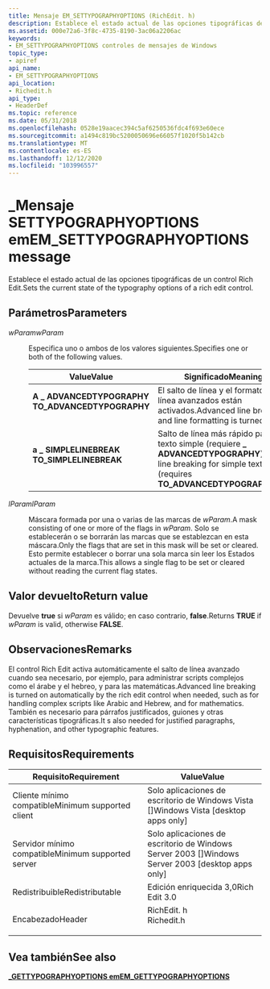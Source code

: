 ```yaml
---
title: Mensaje EM_SETTYPOGRAPHYOPTIONS (RichEdit. h)
description: Establece el estado actual de las opciones tipográficas de un control Rich Edit.
ms.assetid: 000e72a6-3f8c-4735-8190-3ac06a2206ac
keywords:
- EM_SETTYPOGRAPHYOPTIONS controles de mensajes de Windows
topic_type:
- apiref
api_name:
- EM_SETTYPOGRAPHYOPTIONS
api_location:
- Richedit.h
api_type:
- HeaderDef
ms.topic: reference
ms.date: 05/31/2018
ms.openlocfilehash: 0528e19aacec394c5af6250536fdc4f693e60ece
ms.sourcegitcommit: a1494c819bc5200050696e66057f1020f5b142cb
ms.translationtype: MT
ms.contentlocale: es-ES
ms.lasthandoff: 12/12/2020
ms.locfileid: "103996557"
---
```

# <a name="em_settypographyoptions-message"></a><span data-ttu-id="6708b-104">\_Mensaje SETTYPOGRAPHYOPTIONS em</span><span class="sxs-lookup"><span data-stu-id="6708b-104">EM\_SETTYPOGRAPHYOPTIONS message</span></span>

<span data-ttu-id="6708b-105">Establece el estado actual de las opciones tipográficas de un control Rich Edit.</span><span class="sxs-lookup"><span data-stu-id="6708b-105">Sets the current state of the typography options of a rich edit control.</span></span>

## <a name="parameters"></a><span data-ttu-id="6708b-106">Parámetros</span><span class="sxs-lookup"><span data-stu-id="6708b-106">Parameters</span></span>

<dl> <dt>

<span data-ttu-id="6708b-107">*wParam*</span><span class="sxs-lookup"><span data-stu-id="6708b-107">*wParam*</span></span> 
</dt> <dd>

<span data-ttu-id="6708b-108">Especifica uno o ambos de los valores siguientes.</span><span class="sxs-lookup"><span data-stu-id="6708b-108">Specifies one or both of the following values.</span></span>



| <span data-ttu-id="6708b-109">Value</span><span class="sxs-lookup"><span data-stu-id="6708b-109">Value</span></span>                                                                                                                                                                                    | <span data-ttu-id="6708b-110">Significado</span><span class="sxs-lookup"><span data-stu-id="6708b-110">Meaning</span></span>                                                                                 |
|------------------------------------------------------------------------------------------------------------------------------------------------------------------------------------------|-----------------------------------------------------------------------------------------|
| <span id="TO_ADVANCEDTYPOGRAPHY_"></span><span id="to_advancedtypography_"></span><dl> <span data-ttu-id="6708b-111"><dt>**A \_ ADVANCEDTYPOGRAPHY**</dt></span><span class="sxs-lookup"><span data-stu-id="6708b-111"><dt>**TO\_ADVANCEDTYPOGRAPHY** </dt></span></span> </dl> | <span data-ttu-id="6708b-112">El salto de línea y el formato de línea avanzados están activados.</span><span class="sxs-lookup"><span data-stu-id="6708b-112">Advanced line breaking and line formatting is turned on.</span></span> <br/>                    |
| <span id="TO_SIMPLELINEBREAK"></span><span id="to_simplelinebreak"></span><dl> <span data-ttu-id="6708b-113"><dt>**a \_ SIMPLELINEBREAK**</dt></span><span class="sxs-lookup"><span data-stu-id="6708b-113"><dt>**TO\_SIMPLELINEBREAK**</dt></span></span> </dl>             | <span data-ttu-id="6708b-114">Salto de línea más rápido para texto simple (requiere **\_ ADVANCEDTYPOGRAPHY**).</span><span class="sxs-lookup"><span data-stu-id="6708b-114">Faster line breaking for simple text (requires **TO\_ADVANCEDTYPOGRAPHY**).</span></span> <br/> |



 

</dd> <dt>

<span data-ttu-id="6708b-115">*lParam*</span><span class="sxs-lookup"><span data-stu-id="6708b-115">*lParam*</span></span> 
</dt> <dd>

<span data-ttu-id="6708b-116">Máscara formada por una o varias de las marcas de *wParam*.</span><span class="sxs-lookup"><span data-stu-id="6708b-116">A mask consisting of one or more of the flags in *wParam*.</span></span> <span data-ttu-id="6708b-117">Solo se establecerán o se borrarán las marcas que se establezcan en esta máscara.</span><span class="sxs-lookup"><span data-stu-id="6708b-117">Only the flags that are set in this mask will be set or cleared.</span></span> <span data-ttu-id="6708b-118">Esto permite establecer o borrar una sola marca sin leer los Estados actuales de la marca.</span><span class="sxs-lookup"><span data-stu-id="6708b-118">This allows a single flag to be set or cleared without reading the current flag states.</span></span>

</dd> </dl>

## <a name="return-value"></a><span data-ttu-id="6708b-119">Valor devuelto</span><span class="sxs-lookup"><span data-stu-id="6708b-119">Return value</span></span>

<span data-ttu-id="6708b-120">Devuelve **true** si *wParam* es válido; en caso contrario, **false**.</span><span class="sxs-lookup"><span data-stu-id="6708b-120">Returns **TRUE** if *wParam* is valid, otherwise **FALSE**.</span></span>

## <a name="remarks"></a><span data-ttu-id="6708b-121">Observaciones</span><span class="sxs-lookup"><span data-stu-id="6708b-121">Remarks</span></span>

<span data-ttu-id="6708b-122">El control Rich Edit activa automáticamente el salto de línea avanzado cuando sea necesario, por ejemplo, para administrar scripts complejos como el árabe y el hebreo, y para las matemáticas.</span><span class="sxs-lookup"><span data-stu-id="6708b-122">Advanced line breaking is turned on automatically by the rich edit control when needed, such as for handling complex scripts like Arabic and Hebrew, and for mathematics.</span></span> <span data-ttu-id="6708b-123">También es necesario para párrafos justificados, guiones y otras características tipográficas.</span><span class="sxs-lookup"><span data-stu-id="6708b-123">It s also needed for justified paragraphs, hyphenation, and other typographic features.</span></span>

## <a name="requirements"></a><span data-ttu-id="6708b-124">Requisitos</span><span class="sxs-lookup"><span data-stu-id="6708b-124">Requirements</span></span>



| <span data-ttu-id="6708b-125">Requisito</span><span class="sxs-lookup"><span data-stu-id="6708b-125">Requirement</span></span> | <span data-ttu-id="6708b-126">Value</span><span class="sxs-lookup"><span data-stu-id="6708b-126">Value</span></span> |
|-------------------------------------|---------------------------------------------------------------------------------------|
| <span data-ttu-id="6708b-127">Cliente mínimo compatible</span><span class="sxs-lookup"><span data-stu-id="6708b-127">Minimum supported client</span></span><br/> | <span data-ttu-id="6708b-128">Solo aplicaciones de escritorio de Windows Vista \[\]</span><span class="sxs-lookup"><span data-stu-id="6708b-128">Windows Vista \[desktop apps only\]</span></span><br/>                                        |
| <span data-ttu-id="6708b-129">Servidor mínimo compatible</span><span class="sxs-lookup"><span data-stu-id="6708b-129">Minimum supported server</span></span><br/> | <span data-ttu-id="6708b-130">Solo aplicaciones de escritorio de Windows Server 2003 \[\]</span><span class="sxs-lookup"><span data-stu-id="6708b-130">Windows Server 2003 \[desktop apps only\]</span></span><br/>                                  |
| <span data-ttu-id="6708b-131">Redistribuible</span><span class="sxs-lookup"><span data-stu-id="6708b-131">Redistributable</span></span><br/>          | <span data-ttu-id="6708b-132">Edición enriquecida 3,0</span><span class="sxs-lookup"><span data-stu-id="6708b-132">Rich Edit 3.0</span></span><br/>                                                              |
| <span data-ttu-id="6708b-133">Encabezado</span><span class="sxs-lookup"><span data-stu-id="6708b-133">Header</span></span><br/>                   | <dl> <span data-ttu-id="6708b-134"><dt>RichEdit. h</dt></span><span class="sxs-lookup"><span data-stu-id="6708b-134"><dt>Richedit.h</dt></span></span> </dl> |



## <a name="see-also"></a><span data-ttu-id="6708b-135">Vea también</span><span class="sxs-lookup"><span data-stu-id="6708b-135">See also</span></span>

<dl> <dt>

[<span data-ttu-id="6708b-136">**\_GETTYPOGRAPHYOPTIONS em**</span><span class="sxs-lookup"><span data-stu-id="6708b-136">**EM\_GETTYPOGRAPHYOPTIONS**</span></span>](em-gettypographyoptions.md)
</dt> </dl>

 

 





